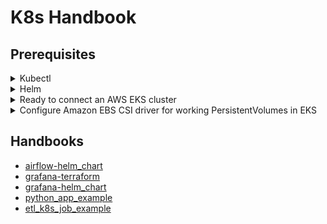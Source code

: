 K8s Handbook
===

## Prerequisites
<details>
<summary>Kubectl</summary>

```bash
$ kubectl version --client
Client Version: v1.30.3
Kustomize Version: v5.0.4-0.20230601165947-6ce0bf390ce3
```
</details>

<details>
<summary>Helm</summary>

```bash
$ helm version
version.BuildInfo Version:"v3.15.3", GitCommit:"3bb50bbbdd9c946ba9989fbe4fb4104766302a64", GitTreeState:"clean", GoVersion:"go1.22.5"
```
</details>

<details>
<summary>Ready to connect an AWS EKS cluster</summary>

```bash
$ export AWS_PROFILE=hungnguyendinh
$ aws eks update-kubeconfig --region ap-southeast-2 --name dev-hungnguyendinh --kubeconfig ~/.kube/dev-hungnguyendinh-config
: '
Added new context arn:aws:eks:ap-southeast-2:025066273328:cluster/dev-hungnguyendinh to /home/mrroot501/.kube/dev-hungnguyendinh-config
'
$ export KUBECONFIG=~/.kube/dev-hungnguyendinh-config
# Create data-platform namespace
$ kubectl create namespace data-platform
# Set namespace context
$ kubectl config set-context --current --namespace=data-platform
```
</details>

<details>
<summary>Configure Amazon EBS CSI driver for working PersistentVolumes in EKS</summary>

```bash
# Install eksctl
$ curl --silent --location "https://github.com/weaveworks/eksctl/releases/latest/download/eksctl_$(uname -s)_amd64.tar.gz" | tar xz -C /tmp
$ sudo mv /tmp/eksctl /usr/local/bin
# Enable IAM OIDC provider
$ eksctl utils associate-iam-oidc-provider --region=ap-southeast-2 --cluster=dev-hungnguyendinh --approve
: '
2024-08-22 21:34:33 [ℹ]  will create IAM Open ID Connect provider for cluster "dev-hungnguyendinh" in "ap-southeast-2"
2024-08-22 21:34:35 [✔]  created IAM Open ID Connect provider for cluster "dev-hungnguyendinh" in "ap-southeast-2"
'
# Create Amazon EBS CSI driver IAM role
$ eksctl create iamserviceaccount \
  --region ap-southeast-2 \
  --name ebs-csi-controller-sa \
  --namespace kube-system \
  --cluster dev-hungnguyendinh \
  --attach-policy-arn arn:aws:iam::aws:policy/service-role/AmazonEBSCSIDriverPolicy \
  --approve \
  --role-only \
  --role-name AmazonEKS_EBS_CSI_DriverRole
: '
2024-08-22 21:37:18 [ℹ]  1 iamserviceaccount (kube-system/ebs-csi-controller-sa) was included (based on the include/exclude rules)
2024-08-22 21:37:18 [!]  serviceaccounts in Kubernetes will not be created or modified, since the option --role-only is used
2024-08-22 21:37:18 [ℹ]  1 task: create IAM role for serviceaccount "kube-system/ebs-csi-controller-sa"
2024-08-22 21:37:18 [ℹ]  building iamserviceaccount stack "eksctl-dev-hungnguyendinh-addon-iamserviceaccount-kube-system-ebs-csi-controller-sa"
2024-08-22 21:37:19 [ℹ]  deploying stack "eksctl-dev-hungnguyendinh-addon-iamserviceaccount-kube-system-ebs-csi-controller-sa"
2024-08-22 21:37:19 [ℹ]  waiting for CloudFormation stack "eksctl-dev-hungnguyendinh-addon-iamserviceaccount-kube-system-ebs-csi-controller-sa"
2024-08-22 21:37:51 [ℹ]  waiting for CloudFormation stack "eksctl-dev-hungnguyendinh-addon-iamserviceaccount-kube-system-ebs-csi-controller-sa"
'
# Add the Amazon EBS CSI add-on
$ eksctl create addon --name aws-ebs-csi-driver --region ap-southeast-2 --cluster dev-hungnguyendinh \
  --service-account-role-arn arn:aws:iam::$(aws sts get-caller-identity --query Account --output text):role/AmazonEKS_EBS_CSI_DriverRole --force
: '
024-08-22 21:40:32 [ℹ]  Kubernetes version "1.30" in use by cluster "dev-hungnguyendinh"
2024-08-22 21:40:34 [ℹ]  IRSA is set for "aws-ebs-csi-driver" addon; will use this to configure IAM permissions
2024-08-22 21:40:34 [!]  IRSA has been deprecated; the recommended way to provide IAM permissions for "aws-ebs-csi-driver" addon is via pod identity associations; after addon creation is completed, run `eksctl utils migrate-to-pod-identity`
2024-08-22 21:40:34 [ℹ]  using provided ServiceAccountRoleARN "arn:aws:iam::025066273328:role/AmazonEKS_EBS_CSI_DriverRole"
2024-08-22 21:40:34 [ℹ]  creating addon
'
```
</details>

## Handbooks

- [airflow-helm_chart](./services/airflow/helm_chart/README.md)
- [grafana-terraform](./services/grafana/terraform/README.md)
- [grafana-helm_chart](./services/grafana/helm_chart/README.md)
- [python_app_example](./services/python_app_example/README.md)
- [etl_k8s_job_example](./services/etl_k8s_job_example/README.md)
